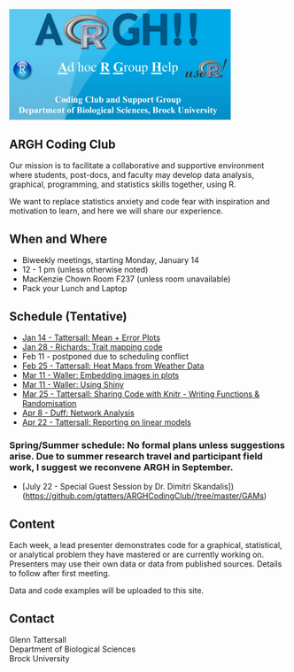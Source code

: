 
<img src="https://raw.githubusercontent.com/gtatters/ARGHCodingClub/master/Images/ARGHlogo.jpg" alt="ARGH logo" width="400"/>

## ARGH Coding Club

Our mission is to facilitate a collaborative and supportive environment where students, post-docs, and faculty may develop data analysis, graphical, programming, and statistics skills together, using R. 

We want to replace statistics anxiety and code fear with inspiration and motivation to learn, and here we will share our experience.

## When and Where

- Biweekly meetings, starting Monday, January 14
- 12 - 1 pm (unless otherwise noted) 
- MacKenzie Chown Room F237 (unless room unavailable)
- Pack your Lunch and Laptop

## Schedule (Tentative)

- [Jan 14 - Tattersall: Mean + Error Plots](https://github.com/gtatters/ARGHCodingClub//tree/master/Mean_Error_Dot_Plot)
- [Jan 28 - Richards: Trait mapping code](https://github.com/gtatters/ARGHCodingClub//tree/master/Trait_Mapping)
- Feb 11 - postponed due to scheduling conflict
- [Feb 25 - Tattersall: Heat Maps from Weather Data](https://github.com/gtatters/ARGHCodingClub//tree/master/Heat_Maps) 
- [Mar 11 - Waller: Embedding images in plots](https://github.com/gtatters/ARGHCodingClub//tree/master/Embed_Image)
- [Mar 11 - Waller: Using Shiny](https://github.com/gtatters/ARGHCodingClub//tree/master/Using_Shiny)
- [Mar 25 - Tattersall: Sharing Code with Knitr - Writing Functions &  Randomisation](https://github.com/gtatters/ARGHCodingClub//tree/master/Sharing_Code)
- [Apr 8 - Duff: Network Analysis](https://github.com/gtatters/ARGHCodingClub//tree/master/Network_Analysis) 
- [Apr 22 - Tattersall: Reporting on linear models](https://github.com/gtatters/ARGHCodingClub//tree/master/Linear_Model_Reporting) 

### Spring/Summer schedule: No formal plans unless suggestions arise.  Due to summer research travel and participant field work, I suggest we reconvene ARGH in September.  
- [July 22 - Special Guest Session by Dr. Dimitri Skandalis])(https://github.com/gtatters/ARGHCodingClub//tree/master/GAMs) 


## Content 

Each week, a lead presenter demonstrates code for a graphical, statistical, or analytical problem they have mastered or are currently working on.  Presenters may use their own data or data from published sources.  Details to follow after first meeting.

Data and code examples will be uploaded to this site. 

## Contact

Glenn Tattersall  
Department of Biological Sciences  
Brock University